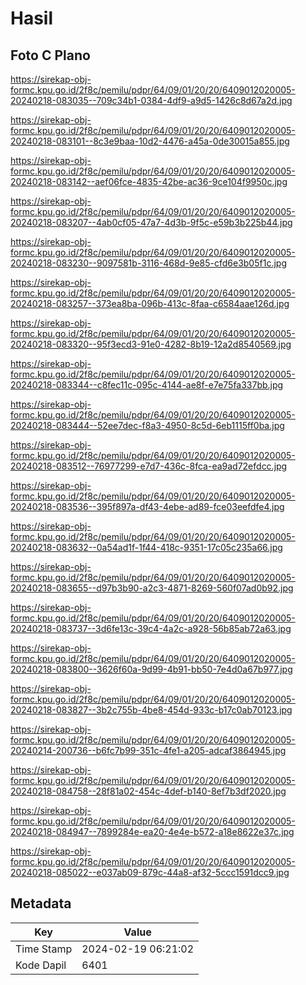 # Hasil

## Foto C Plano

https://sirekap-obj-formc.kpu.go.id/2f8c/pemilu/pdpr/64/09/01/20/20/6409012020005-20240218-083035--709c34b1-0384-4df9-a9d5-1426c8d67a2d.jpg

https://sirekap-obj-formc.kpu.go.id/2f8c/pemilu/pdpr/64/09/01/20/20/6409012020005-20240218-083101--8c3e9baa-10d2-4476-a45a-0de30015a855.jpg

https://sirekap-obj-formc.kpu.go.id/2f8c/pemilu/pdpr/64/09/01/20/20/6409012020005-20240218-083142--aef06fce-4835-42be-ac36-9ce104f9950c.jpg

https://sirekap-obj-formc.kpu.go.id/2f8c/pemilu/pdpr/64/09/01/20/20/6409012020005-20240218-083207--4ab0cf05-47a7-4d3b-9f5c-e59b3b225b44.jpg

https://sirekap-obj-formc.kpu.go.id/2f8c/pemilu/pdpr/64/09/01/20/20/6409012020005-20240218-083230--9097581b-3116-468d-9e85-cfd6e3b05f1c.jpg

https://sirekap-obj-formc.kpu.go.id/2f8c/pemilu/pdpr/64/09/01/20/20/6409012020005-20240218-083257--373ea8ba-096b-413c-8faa-c6584aae126d.jpg

https://sirekap-obj-formc.kpu.go.id/2f8c/pemilu/pdpr/64/09/01/20/20/6409012020005-20240218-083320--95f3ecd3-91e0-4282-8b19-12a2d8540569.jpg

https://sirekap-obj-formc.kpu.go.id/2f8c/pemilu/pdpr/64/09/01/20/20/6409012020005-20240218-083344--c8fec11c-095c-4144-ae8f-e7e75fa337bb.jpg

https://sirekap-obj-formc.kpu.go.id/2f8c/pemilu/pdpr/64/09/01/20/20/6409012020005-20240218-083444--52ee7dec-f8a3-4950-8c5d-6eb1115ff0ba.jpg

https://sirekap-obj-formc.kpu.go.id/2f8c/pemilu/pdpr/64/09/01/20/20/6409012020005-20240218-083512--76977299-e7d7-436c-8fca-ea9ad72efdcc.jpg

https://sirekap-obj-formc.kpu.go.id/2f8c/pemilu/pdpr/64/09/01/20/20/6409012020005-20240218-083536--395f897a-df43-4ebe-ad89-fce03eefdfe4.jpg

https://sirekap-obj-formc.kpu.go.id/2f8c/pemilu/pdpr/64/09/01/20/20/6409012020005-20240218-083632--0a54ad1f-1f44-418c-9351-17c05c235a66.jpg

https://sirekap-obj-formc.kpu.go.id/2f8c/pemilu/pdpr/64/09/01/20/20/6409012020005-20240218-083655--d97b3b90-a2c3-4871-8269-560f07ad0b92.jpg

https://sirekap-obj-formc.kpu.go.id/2f8c/pemilu/pdpr/64/09/01/20/20/6409012020005-20240218-083737--3d6fe13c-39c4-4a2c-a928-56b85ab72a63.jpg

https://sirekap-obj-formc.kpu.go.id/2f8c/pemilu/pdpr/64/09/01/20/20/6409012020005-20240218-083800--3626f60a-9d99-4b91-bb50-7e4d0a67b977.jpg

https://sirekap-obj-formc.kpu.go.id/2f8c/pemilu/pdpr/64/09/01/20/20/6409012020005-20240218-083827--3b2c755b-4be8-454d-933c-b17c0ab70123.jpg

https://sirekap-obj-formc.kpu.go.id/2f8c/pemilu/pdpr/64/09/01/20/20/6409012020005-20240214-200736--b6fc7b99-351c-4fe1-a205-adcaf3864945.jpg

https://sirekap-obj-formc.kpu.go.id/2f8c/pemilu/pdpr/64/09/01/20/20/6409012020005-20240218-084758--28f81a02-454c-4def-b140-8ef7b3df2020.jpg

https://sirekap-obj-formc.kpu.go.id/2f8c/pemilu/pdpr/64/09/01/20/20/6409012020005-20240218-084947--7899284e-ea20-4e4e-b572-a18e8622e37c.jpg

https://sirekap-obj-formc.kpu.go.id/2f8c/pemilu/pdpr/64/09/01/20/20/6409012020005-20240218-085022--e037ab09-879c-44a8-af32-5ccc1591dcc9.jpg


## Metadata

| Key        | Value               |
| ---------- | ------------------- |
| Time Stamp | 2024-02-19 06:21:02 |
| Kode Dapil | 6401                |



